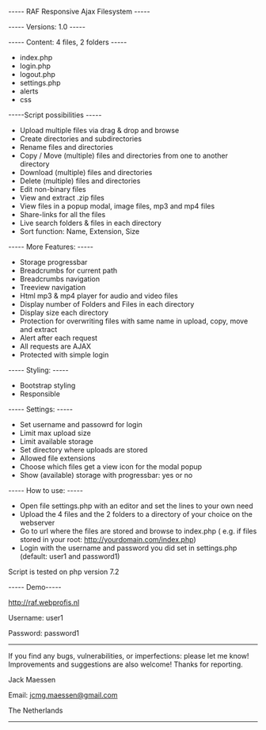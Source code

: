 ----- RAF Responsive Ajax Filesystem -----

----- Versions: 1.0 -----

----- Content: 4 files, 2 folders -----
* index.php 
* login.php 
* logout.php 
* settings.php 
* alerts
* css 

-----Script possibilities -----
* Upload multiple files via drag & drop and browse
* Create directories and subdirectories
* Rename files and directories
* Copy / Move (multiple) files and directories from one to another directory
* Download (multiple) files and directories
* Delete (multiple) files and directories 
* Edit non-binary files 
* View and extract .zip files
* View files in a popup modal, image files, mp3 and mp4 files
* Share-links for all the files
* Live search folders & files in each directory 
* Sort function: Name, Extension, Size 

----- More Features: -----
* Storage progressbar 
* Breadcrumbs for current path
* Breadcrumbs navigation
* Treeview navigation
* Html mp3 & mp4 player for audio and video files
* Display number of Folders and Files in each directory
* Display size each directory
* Protection for overwriting files with same name in upload, copy, move and extract
* Alert after each request
* All requests are AJAX
* Protected with simple login

----- Styling: -----
* Bootstrap styling
* Responsible

----- Settings: -----
* Set username and passowrd for login
* Limit max upload size
* Limit available storage
* Set directory where uploads are stored
* Allowed file extensions
* Choose which files get a view icon for the modal popup
* Show (available) storage with progressbar: yes or no

----- How to use: -----
* Open file settings.php with an editor and set the lines to your own need
* Upload the 4 files and the 2 folders to a directory of your choice on the webserver
* Go to url where the files are stored and browse to index.php ( e.g. if files stored in your root: http://yourdomain.com/index.php) 
* Login with the username and password you did set in settings.php (default: user1 and password1)

Script is tested on php version 7.2

----- Demo-----

http://raf.webprofis.nl

Username: user1

Password: password1


********************************
If you find any bugs, vulnerabilities, or imperfections: please let me know!
Improvements and suggestions are also welcome!
Thanks for reporting.

Jack Maessen

Email: jcmg.maessen@gmail.com

The Netherlands

********************************
